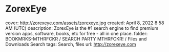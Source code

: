 # ZorexEye

cover: http://zorexeye.com/assets/zorexeye.jpg
created: April 8, 2022 8:58 AM (UTC)
description: ZorexEye is the #1 search engine to find premium version apps, software, books, etc for free - all in one place.
folder: BOOKMRKS-MTHRFCKR / SEARCH PARTY MTHRFCKR! / Files and Downloads Search
tags: Search, files
url: http://zorexeye.com